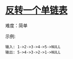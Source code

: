 # [反转一个单链表](https://leetcode-cn.com/problems/reverse-linked-list/)
难度：简单

示例:
```
输入: 1->2->3->4->5->NULL
输出: 5->4->3->2->1->NULL
```

